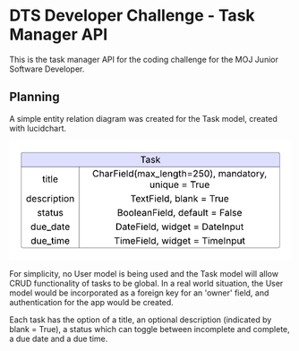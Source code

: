 # DTS Developer Challenge - Task Manager API

This is the task manager API for the coding challenge for the MOJ Junior Software Developer. 

## Planning

A simple entity relation diagram was created for the Task model, created with lucidchart.

![ERD diagram of Task model](static/task-api-erd.png)

For simplicity, no User model is being used and the Task model will allow CRUD functionality of tasks to be global. In a real world situation, the User model would be incorporated as a foreign key for an 'owner' field, and authentication for the app would be created.

Each task has the option of a title, an optional description (indicated by blank = True), a status which can toggle between incomplete and complete, a due date and a due time.